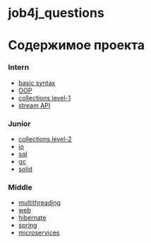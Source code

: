 # job4j_questions


<h1>Содержимое проекта</h1>
<h3>Intern</h3>
    <ul>
        <li><a href="#">basic syntax</a></li>
        <li><a href="#">OOP</a></li>
        <li><a href="https://github.com/nikisha-scipt/job4j_questions/blob/master/intern/CollectionLite.md">collections level-1 </a></li>
        <li><a href="#">stream API</a></li>
    </ul>
<h3>Junior</h3>
    <ul>
        <li><a href="https://github.com/nikisha-scipt/job4j_questions/blob/master/junior/CollectionPro.md#collections-pro">collections level-2 </a></li>
        <li><a href="#">io</a></li>
        <li><a href="#">sql</a></li>
        <li><a href="#">gc</a></li>
        <li><a href="#">solid</a></li>
    </ul>
<h3>Middle</h3>
    <ul>
        <li><a href="#">multithreading</a></li>
        <li><a href="#">web</a></li>
        <li><a href="#">hibernate</a></li>
        <li><a href="#">spring</a></li>
        <li><a href="#">microservices</a></li>
    </ul>
